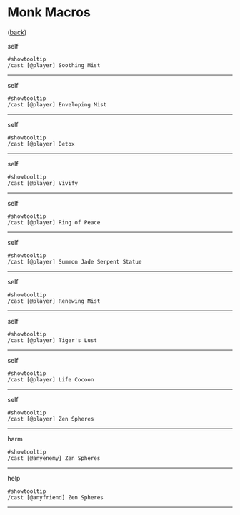 <!--
    =====================================
    generator=datazen
    version=3.2.0
    hash=b9b1920434fe590d69499f9f3d3bdd36
    =====================================
-->

# Monk Macros

([back](../README.md))

self

```
#showtooltip
/cast [@player] Soothing Mist
```

---

self

```
#showtooltip
/cast [@player] Enveloping Mist
```

---

self

```
#showtooltip
/cast [@player] Detox
```

---

self

```
#showtooltip
/cast [@player] Vivify
```

---

self

```
#showtooltip
/cast [@player] Ring of Peace
```

---

self

```
#showtooltip
/cast [@player] Summon Jade Serpent Statue
```

---

self

```
#showtooltip
/cast [@player] Renewing Mist
```

---

self

```
#showtooltip
/cast [@player] Tiger's Lust
```

---

self

```
#showtooltip
/cast [@player] Life Cocoon
```

---

self

```
#showtooltip
/cast [@player] Zen Spheres
```

---

harm

```
#showtooltip
/cast [@anyenemy] Zen Spheres
```

---

help

```
#showtooltip
/cast [@anyfriend] Zen Spheres
```

---
